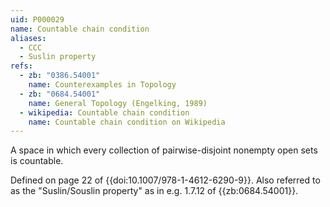 ```yaml
---
uid: P000029
name: Countable chain condition
aliases:
  - CCC
  - Suslin property
refs:
  - zb: "0386.54001"
    name: Counterexamples in Topology
  - zb: "0684.54001"
    name: General Topology (Engelking, 1989)
  - wikipedia: Countable chain condition
    name: Countable chain condition on Wikipedia
---
```


A space in which every collection of pairwise-disjoint nonempty open sets is countable.

Defined on page 22 of {{doi:10.1007/978-1-4612-6290-9}}.
Also referred to as the "Suslin/Souslin property" as in e.g. 1.7.12 of {{zb:0684.54001}}.
